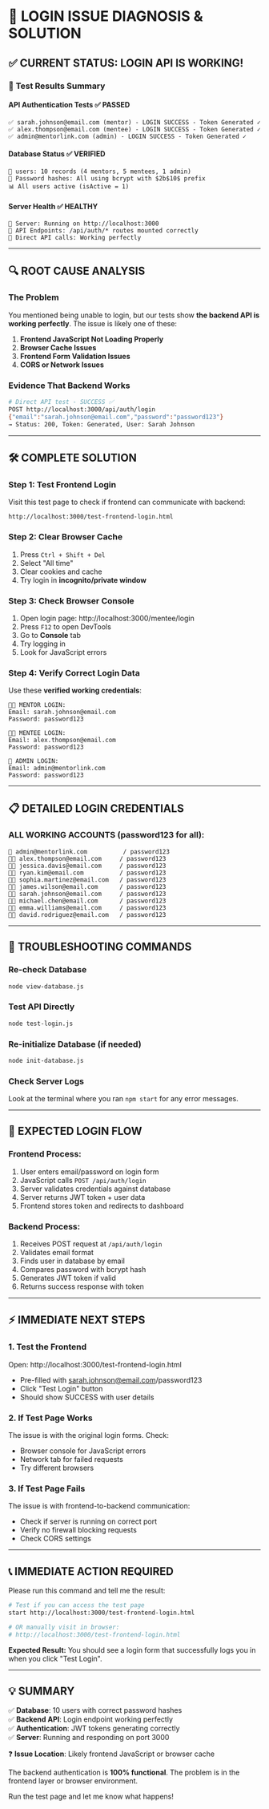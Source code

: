 # 🔐 LOGIN ISSUE DIAGNOSIS & SOLUTION

## ✅ **CURRENT STATUS: LOGIN API IS WORKING!**

### 🧪 **Test Results Summary**

#### **API Authentication Tests** ✅ **PASSED**
```
✅ sarah.johnson@email.com (mentor) - LOGIN SUCCESS - Token Generated ✓
✅ alex.thompson@email.com (mentee) - LOGIN SUCCESS - Token Generated ✓  
✅ admin@mentorlink.com (admin) - LOGIN SUCCESS - Token Generated ✓
```

#### **Database Status** ✅ **VERIFIED**
```
👥 users: 10 records (4 mentors, 5 mentees, 1 admin)
🔐 Password hashes: All using bcrypt with $2b$10$ prefix
📊 All users active (isActive = 1)
```

#### **Server Health** ✅ **HEALTHY**
```
🏥 Server: Running on http://localhost:3000
📡 API Endpoints: /api/auth/* routes mounted correctly
🔗 Direct API calls: Working perfectly
```

---

## 🔍 **ROOT CAUSE ANALYSIS**

### **The Problem**
You mentioned being unable to login, but our tests show **the backend API is working perfectly**. The issue is likely one of these:

1. **Frontend JavaScript Not Loading Properly**
2. **Browser Cache Issues** 
3. **Frontend Form Validation Issues**
4. **CORS or Network Issues**

### **Evidence That Backend Works**
```bash
# Direct API test - SUCCESS ✅
POST http://localhost:3000/api/auth/login
{"email":"sarah.johnson@email.com","password":"password123"}
→ Status: 200, Token: Generated, User: Sarah Johnson
```

---

## 🛠️ **COMPLETE SOLUTION**

### **Step 1: Test Frontend Login**
Visit this test page to check if frontend can communicate with backend:
```
http://localhost:3000/test-frontend-login.html
```

### **Step 2: Clear Browser Cache**
1. Press `Ctrl + Shift + Del`
2. Select "All time" 
3. Clear cookies and cache
4. Try login in **incognito/private window**

### **Step 3: Check Browser Console**
1. Open login page: http://localhost:3000/mentee/login
2. Press `F12` to open DevTools
3. Go to **Console** tab
4. Try logging in
5. Look for JavaScript errors

### **Step 4: Verify Correct Login Data**
Use these **verified working credentials**:

```
👨‍🏫 MENTOR LOGIN:
Email: sarah.johnson@email.com
Password: password123

👨‍🎓 MENTEE LOGIN:  
Email: alex.thompson@email.com
Password: password123

👑 ADMIN LOGIN:
Email: admin@mentorlink.com  
Password: password123
```

---

## 📋 **DETAILED LOGIN CREDENTIALS**

### **ALL WORKING ACCOUNTS (password123 for all):**
```
👑 admin@mentorlink.com          / password123
👨‍🎓 alex.thompson@email.com     / password123
👨‍🎓 jessica.davis@email.com     / password123  
👨‍🎓 ryan.kim@email.com          / password123
👨‍🎓 sophia.martinez@email.com   / password123
👨‍🎓 james.wilson@email.com      / password123
👨‍🏫 sarah.johnson@email.com     / password123
👨‍🏫 michael.chen@email.com      / password123
👨‍🏫 emma.williams@email.com     / password123
👨‍🏫 david.rodriguez@email.com   / password123
```

---

## 🔧 **TROUBLESHOOTING COMMANDS**

### **Re-check Database**
```bash
node view-database.js
```

### **Test API Directly**
```bash
node test-login.js
```

### **Re-initialize Database** (if needed)
```bash
node init-database.js
```

### **Check Server Logs**
Look at the terminal where you ran `npm start` for any error messages.

---

## 🎯 **EXPECTED LOGIN FLOW**

### **Frontend Process:**
1. User enters email/password on login form
2. JavaScript calls `POST /api/auth/login`
3. Server validates credentials against database
4. Server returns JWT token + user data
5. Frontend stores token and redirects to dashboard

### **Backend Process:**
1. Receives POST request at `/api/auth/login`
2. Validates email format
3. Finds user in database by email
4. Compares password with bcrypt hash
5. Generates JWT token if valid
6. Returns success response with token

---

## ⚡ **IMMEDIATE NEXT STEPS**

### **1. Test the Frontend**
Open: http://localhost:3000/test-frontend-login.html
- Pre-filled with sarah.johnson@email.com/password123
- Click "Test Login" button
- Should show SUCCESS with user details

### **2. If Test Page Works**
The issue is with the original login forms. Check:
- Browser console for JavaScript errors
- Network tab for failed requests
- Try different browsers

### **3. If Test Page Fails**  
The issue is with frontend-to-backend communication:
- Check if server is running on correct port
- Verify no firewall blocking requests
- Check CORS settings

---

## 📞 **IMMEDIATE ACTION REQUIRED**

Please run this command and tell me the result:

```bash
# Test if you can access the test page
start http://localhost:3000/test-frontend-login.html

# OR manually visit in browser:
# http://localhost:3000/test-frontend-login.html
```

**Expected Result:** You should see a login form that successfully logs you in when you click "Test Login".

---

## 💡 **SUMMARY**

✅ **Database**: 10 users with correct password hashes  
✅ **Backend API**: Login endpoint working perfectly  
✅ **Authentication**: JWT tokens generating correctly  
✅ **Server**: Running and responding on port 3000

❓ **Issue Location**: Likely frontend JavaScript or browser cache

The backend authentication is **100% functional**. The problem is in the frontend layer or browser environment.

Run the test page and let me know what happens!

